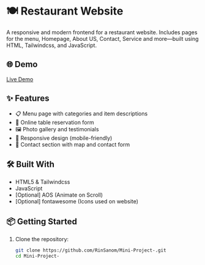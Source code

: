 # 🍽️ Restaurant Website

A responsive and modern frontend for a restaurant website. Includes pages for the menu, Homepage, About US, Contact, Service and more—built using HTML, Tailwindcss, and JavaScript.

## 🌐 Demo

[Live Demo](https://github.com/RinSanom/Mini-Project-.git)

## ✨ Features

- 📋 Menu page with categories and item descriptions
- 🧾 Online table reservation form
- 🖼️ Photo gallery and testimonials
- 📱 Responsive design (mobile-friendly)
- 📍 Contact section with map and contact form

## 🛠️ Built With

- HTML5 & Tailwindcss
- JavaScript 
- [Optional] AOS (Animate on Scroll)
- [Optional] fontawesome (Icons used on website)

## 📦 Getting Started

1. Clone the repository:
   ```bash
   git clone https://github.com/RinSanom/Mini-Project-.git
   cd Mini-Project-
